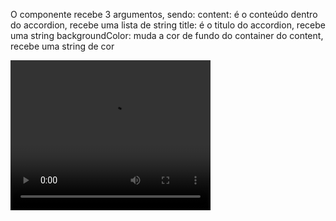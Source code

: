 O componente recebe 3 argumentos, sendo:
content: é o conteúdo dentro do accordion, recebe uma lista de string
title: é o titulo do accordion, recebe uma string
backgroundColor: muda a cor de fundo do container do content, recebe uma string de cor

<video width="320" height="240" controls>
  <source src="./accordion.mp4" type="video/ogg">
  Your browser does not support the video tag.
</video>
